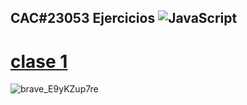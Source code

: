 ## CAC#23053 Ejercicios ![JavaScript](https://img.shields.io/badge/-JavaScript-222222?style=flat&logo=JavaScript&logoColor=F7DF1E&label=)
# [clase 1](https://cac-js-clase1.onrender.com)

![brave_E9yKZup7re](https://user-images.githubusercontent.com/106033066/231346319-84d9df0b-afca-4c43-9a91-d9a5dd22f521.png)
